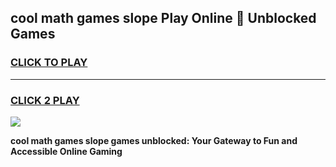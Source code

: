 
## cool math games slope Play Online 👋 Unblocked Games
<h3>
<a href="https://news.freeplayer.one?title=cool_math_games_slope&ref=17CMG">CLICK TO PLAY</a></h3>
<hr>

<h3>
<a href="https://news.freeplayer.one?title=cool_math_games_slope&ref=17CMG">CLICK 2 PLAY</a>
  
</h3>

<a href="https://news.freeplayer.one?title=cool_math_games_slope&ref=17CMG/"><img src="https://clearcache.store/games.png"></a>


**cool math games slope games unblocked: Your Gateway to Fun and Accessible Online Gaming**
